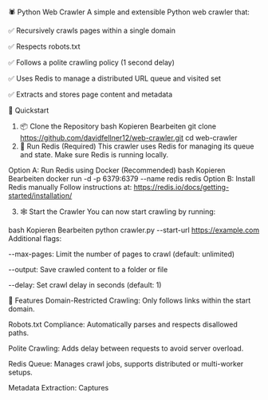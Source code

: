 🕷️ Python Web Crawler
A simple and extensible Python web crawler that:

✅ Recursively crawls pages within a single domain

✅ Respects robots.txt

✅ Follows a polite crawling policy (1 second delay)

✅ Uses Redis to manage a distributed URL queue and visited set

✅ Extracts and stores page content and metadata

🚀 Quickstart
1. 📦 Clone the Repository
bash
Kopieren
Bearbeiten
git clone https://github.com/davidfellner12/web-crawler.git
cd web-crawler
2. 🧠 Run Redis (Required)
This crawler uses Redis for managing its queue and state. Make sure Redis is running locally.

Option A: Run Redis using Docker (Recommended)
bash
Kopieren
Bearbeiten
docker run -d -p 6379:6379 --name redis redis
Option B: Install Redis manually
Follow instructions at: https://redis.io/docs/getting-started/installation/

3. 🕸️ Start the Crawler
You can now start crawling by running:

bash
Kopieren
Bearbeiten
python crawler.py --start-url https://example.com
Additional flags:

--max-pages: Limit the number of pages to crawl (default: unlimited)

--output: Save crawled content to a folder or file

--delay: Set crawl delay in seconds (default: 1)

🔧 Features
Domain-Restricted Crawling: Only follows links within the start domain.

Robots.txt Compliance: Automatically parses and respects disallowed paths.

Polite Crawling: Adds delay between requests to avoid server overload.

Redis Queue: Manages crawl jobs, supports distributed or multi-worker setups.

Metadata Extraction: Captures <title>, meta tags, and more.

Content Archiving: Saves raw HTML and structured metadata.
